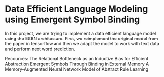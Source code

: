 # Data Efficient Language Modeling using Emergent Symbol Binding

In this project, we are trying to implement a data efficient language model using the ESBN architecture. First, we reimplement the original model from the paper in tensorflow and then we 
adapt the model to work with text data and perform next word prediction.

Recources:
The Relational Bottleneck as an Inductive Bias for Efficient Abstraction
Emergent Symbols Through Binding in External Memory
A Memory-Augmented Neural Network Model of Abstract Rule Learning
